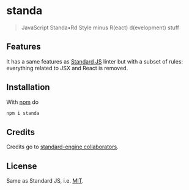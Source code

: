 # standa

> JavaScript Standa•Rd Style minus R(eact) d(evelopment) stuff

## Features

It has a same features as [Standard JS](https://standardjs.com/) linter but
with a subset of rules: everything related to JSX and React is removed.

## Installation

With [npm](https://npmjs.org/) do

```bash
npm i standa
```

## Credits

Credits go to [standard-engine collaborators](https://www.npmjs.com/package/standard-engine/access).

## License

Same as Standard JS, i.e. [MIT](http://g14n.info/mit-license).
